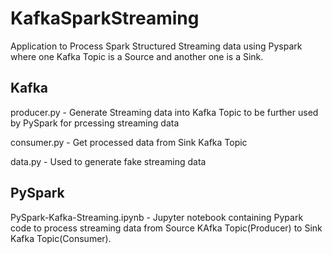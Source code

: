 # KafkaSparkStreaming
Application to Process Spark Structured Streaming data using Pyspark where one Kafka Topic is a Source and another one is a Sink.

## Kafka
producer.py - Generate Streaming data into Kafka Topic to be further used by PySpark for prcessing streaming data

consumer.py - Get processed data from Sink Kafka Topic

data.py - Used to generate fake streaming data

## PySpark
PySpark-Kafka-Streaming.ipynb - Jupyter notebook containing Pypark code to process streaming data from Source KAfka Topic(Producer) to Sink Kafka Topic(Consumer). 
